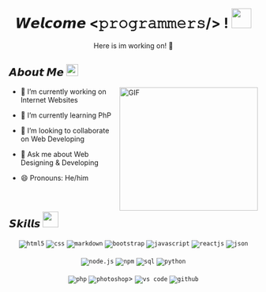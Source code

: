 <!--- Header --->
<h1 align="center">
  𝙒𝙚𝙡𝙘𝙤𝙢𝙚 &lt;𝚙𝚛𝚘𝚐𝚛𝚊𝚖𝚖𝚎𝚛𝚜/&gt; !
  <a target="_blank">
    <img src="https://github.com/JayantGoel001/JayantGoel001/blob/master/GIF/Hi.gif" width="40px" />
  </a>
</h1>
      
<p align='center'> Here is im working on! 👋</p>

<!--- About You --->
<h2> 𝘼𝙗𝙤𝙪𝙩 𝙈𝙚 <img src="https://github.com/JayantGoel001/JayantGoel001/blob/master/GIF/Earth.gif" width="24px" style="max-width:100%;"></h2>

<a target="_blank">
   <img align="right" height="250" width= "280px" alt="GIF" src="https://media.giphy.com/media/CVtNe84hhYF9u/giphy.gif" />
</a>

- 🔭 I’m currently working on Internet Websites

- 🌱 I’m currently learning PhP

- 👯 I’m looking to collaborate on Web Developing

- 💬 Ask me about Web Designing & Developing

- 😄 Pronouns: He/him

<br/>

 <!--- Skills --->
<h2> 𝙎𝙠𝙞𝙡𝙡𝙨 <img src = "https://media2.giphy.com/media/QssGEmpkyEOhBCb7e1/giphy.gif?cid=ecf05e47a0n3gi1bfqntqmob8g9aid1oyj2wr3ds3mg700bl&rid=giphy.gif" width = 32px> </h2>
<div align="center">
<code><img src="https://img.shields.io/badge/html5-%23E34F26.svg?style=for-the-badge&logo=html5&logoColor=white" alt="html5"></code>
<code><img src="https://img.shields.io/badge/css-1572B6.svg?style=for-the-badge&logo=css3&logoColor=white" alt="css"></code>
<code><img src="https://img.shields.io/badge/Markdown-000000?style=for-the-badge&logo=markdown&logoColor=white" alt="markdown"></code>
<code><img src="https://img.shields.io/badge/bootstrap-%23563D7C.svg?style=for-the-badge&logo=bootstrap&logoColor=white" alt="bootstrap"></code>
<code><img src="https://img.shields.io/badge/javascript-%23323330.svg?style=for-the-badge&logo=javascript&logoColor=%23F7DF1E" alt="javascript"></code>
<code><img src="https://img.shields.io/badge/Reactjs-%2361DAFB.svg?style=for-the-badge&logo=React&logoColor=%23F7DF1E" alt="reactjs"></code>
<code><img src="https://img.shields.io/badge/json-5E5C5C?style=for-the-badge&logo=json&logoColor=white" alt="json"></code>
<br/>
<br/>  
<code><img src="https://img.shields.io/badge/node.js-%2343853D.svg?style=for-the-badge&logo=node.js&logoColor=white" alt="node.js"></code>
<code><img src="https://img.shields.io/badge/NPM-%23000000.svg?style=for-the-badge&logo=npm&logoColor=white" alt="npm"></code>
<code><img src="https://img.shields.io/badge/mysql-4479A1.svg?style=for-the-badge&logo=mysql&logoColor=white" alt="sql"></code>
<code><img src="https://img.shields.io/badge/python-3776AB.svg?style=for-the-badge&logo=python&logoColor=white" alt="python"></code>
<br/>
<br/>
<code><img src="https://img.shields.io/badge/PHP-777BB4?style=for-the-badge&logo=php&logoColor=white" alt="php"></code>
<code><img src="https://img.shields.io/badge/Photoshop-31A8FF.svg?style=for-the-badge&logo=AdobePhotoshop&logoColor=white" alt="photoshop"></code>>
<code><img src="https://img.shields.io/badge/vscode-007ACC.svg?style=for-the-badge&logo=visualstudiocode&logoColor=white" alt="vs code"></code>
<code><img src="https://img.shields.io/badge/github-%23121011.svg?style=for-the-badge&logo=github&logoColor=white" alt="github"></code>
</div>
